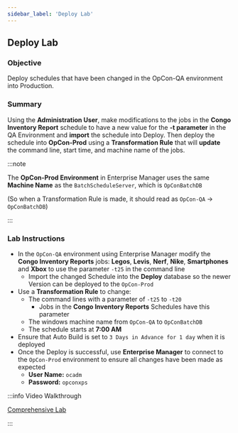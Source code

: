 ```yaml
---
sidebar_label: 'Deploy Lab'
---
```


## Deploy Lab

### Objective

Deploy schedules that have been changed in the OpCon-QA environment into Production.

### Summary

Using the **Administration User**, make modifications to the jobs in the **Congo Inventory Report** schedule to have a new value for the **-t parameter** in the QA Environment and **import** the schedule into Deploy. Then deploy the schedule into **OpCon-Prod** using a **Transformation Rule** that will **update** the command line, start time, and machine name of the jobs.

:::note

The **OpCon-Prod Environment** in Enterprise Manager uses the same **Machine Name** as the ```BatchScheduleServer```, which is ```OpConBatchDB```

(So when a Transformation Rule is made, it should read as ```OpCon-QA``` &rarr; ```OpConBatchDB```)

:::

### Lab Instructions

* In the ```OpCon-QA``` environment using Enterprise Manager modify the **Congo Inventory Reports** jobs: **Legos**, **Levis**, **Nerf**, **Nike**, **Smartphones** and **Xbox** to use the parameter ```-t25``` in the command line
  * Import the changed Schedule into the **Deploy** database so the newer Version can be deployed to the ```OpCon-Prod```
* Use a **Transformation Rule** to change:
  * The command lines with a parameter of ```-t25``` to ```-t20``` 
    * Jobs in the **Congo Inventory Reports** Schedules have this parameter
  * The windows machine name from ```OpCon-QA``` to ```OpConBatchDB```
  * The schedule starts at **7:00 AM**
* Ensure that Auto Build is set to ```3 Days in Advance for 1 day``` when it is deployed
* Once the Deploy is successful, use **Enterprise Manager** to connect to the ```OpCon-Prod``` environment to ensure all changes have been made as expected
  * **User Name:** ```ocadm``` 
  * **Password:** ```opconxps```

:::info Video Walkthrough

[Comprehensive Lab](../static/imgdeploy/Deploy_Lab.mp4)

:::